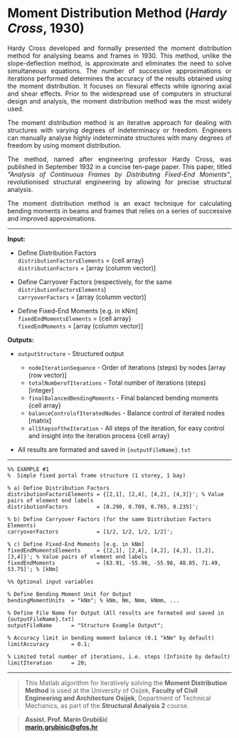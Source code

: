 # Moment Distribution Method (*Hardy Cross*, 1930)   

<div align='justify'>
Hardy Cross developed and formally presented the moment distribution method for analysing beams and frames in 1930. This method, unlike the slope-deflection method, is approximate and eliminates the need to solve simultaneous equations. The number of successive approximations or iterations performed determines the accuracy of the results obtained using the moment distribution. It focuses on flexural effects while ignoring axial and shear effects. Prior to the widespread use of computers in structural design and analysis, the moment distribution method was the most widely used.

The moment distribution method is an iterative approach for dealing with structures with varying degrees of indeterminacy or freedom. Engineers can manually analyse highly indeterminate structures with many degrees of freedom by using moment distribution.

The method, named after engineering professor Hardy Cross, was published in September 1932 in a concise ten-page paper. This paper, titled *"Analysis of Continuous Frames by Distributing Fixed-End Moments"*, revolutionised structural engineering by allowing for precise structural analysis.

The moment distribution method is an exact technique for calculating bending moments in beams and frames that relies on a series of successive and improved approximations.
</div>

---
**Input:**

- Define Distribution Factors                
`distributionFactorsElements` = {cell array}          
`distributionFactors`         = [array (columm vector)]           
              
- Define Carryover Factors (respectively, for the same `distributionFactorsElements`)            
`carryoverFactors`            = [array (columm vector)]                      
               
- Define Fixed-End Moments [e.g. in kNm]            
`fixedEndMomentsElements`     = {cell array}               
`fixedEndMoments`             = [array (columm vector)]

**Outputs:**

- `outputStructure` - Structured output
  - `nodeIterationSequence` - Order of iterations (steps) by nodes [array (row vector)]     
  - `totalNumberofIterations` - Total number of iterations (steps) [integer]     
  - `finalBalancedBendingMoments` - Final balanced bending moments {cell array}    
  - `balanceControlofIteratedNodes` - Balance control of iterated nodes [matrix]     
  - `allStepsoftheIteration` - All steps of the iteration, for easy control and insight into the iteration process {cell array}    

- All results are formated and saved in `{outputFileName}.txt`
---
```   
%% EXAMPLE #1
%  Simple fixed portal frame structure (1 storey, 1 bay)

% a) Define Distribution Factors
distributionFactorsElements = {[2,1], [2,4], [4,2], [4,3]}'; % Value pairs of element end labels
distributionFactors         = [0.290, 0.709, 0.765, 0.235]';

% b) Define Carryover Factors (for the same Distribution Factors Elements)
carryoverFactors            = [1/2, 1/2, 1/2, 1/2]';

% c) Define Fixed-End Moments [e.g. in kNm]
fixedEndMomentsElements     = {[2,1], [2,4], [4,2], [4,3], [1,2], [3,4]}'; % Value pairs of element end labels
fixedEndMoments             = [63.91, -55.98, -55.98, 48.05, 71.49, 53.75]'; % [kNm]
```

```
%% Optional input variables

% Define Bending Moment Unit for Output
bendingMomentUnits  = "kNm"; % kNm, Nm, Nmm, kNmm, ...

% Define File Name for Output (All results are formated and saved in {outputFileName}.txt)
outputFileName      = "Structure Example Output";

% Accuracy limit in bending moment balance (0.1 "kNm" by default)
limitAccuracy       = 0.1;

% Limited total number of iterations, i.e. steps (Infinite by default)
limitIteration      = 20;
```
---     

> This Matlab algorithm for iteratively solving the **Moment Distribution Method** is used at the University of Osijek, **Faculty of Civil Engineering and Architecture Osijek**, Department of Technical Mechanics, as part of the **Structural Analysis 2** course.

> **Assist. Prof. Marin Grubišić**    
> **marin.grubisic@gfos.hr**
